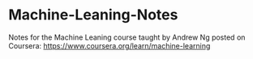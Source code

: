 # Machine-Leaning-Notes

Notes for the Machine Leaning course taught by Andrew Ng posted on Coursera: https://www.coursera.org/learn/machine-learning
